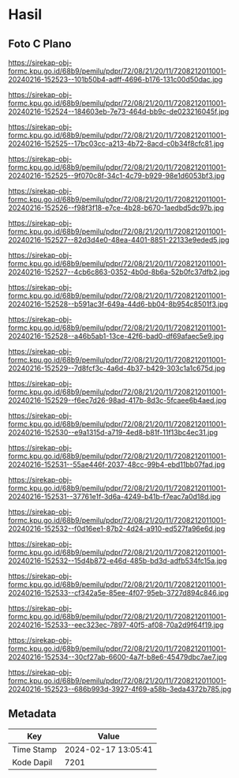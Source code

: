 # Hasil

## Foto C Plano

https://sirekap-obj-formc.kpu.go.id/68b9/pemilu/pdpr/72/08/21/20/11/7208212011001-20240216-152523--101b50b4-adff-4696-b176-131c00d50dac.jpg

https://sirekap-obj-formc.kpu.go.id/68b9/pemilu/pdpr/72/08/21/20/11/7208212011001-20240216-152524--184603eb-7e73-464d-bb9c-de023216045f.jpg

https://sirekap-obj-formc.kpu.go.id/68b9/pemilu/pdpr/72/08/21/20/11/7208212011001-20240216-152525--17bc03cc-a213-4b72-8acd-c0b34f8cfc81.jpg

https://sirekap-obj-formc.kpu.go.id/68b9/pemilu/pdpr/72/08/21/20/11/7208212011001-20240216-152525--9f070c8f-34c1-4c79-b929-98e1d6053bf3.jpg

https://sirekap-obj-formc.kpu.go.id/68b9/pemilu/pdpr/72/08/21/20/11/7208212011001-20240216-152526--f98f3f18-e7ce-4b28-b670-1aedbd5dc97b.jpg

https://sirekap-obj-formc.kpu.go.id/68b9/pemilu/pdpr/72/08/21/20/11/7208212011001-20240216-152527--82d3d4e0-48ea-4401-8851-22133e9eded5.jpg

https://sirekap-obj-formc.kpu.go.id/68b9/pemilu/pdpr/72/08/21/20/11/7208212011001-20240216-152527--4cb6c863-0352-4b0d-8b6a-52b0fc37dfb2.jpg

https://sirekap-obj-formc.kpu.go.id/68b9/pemilu/pdpr/72/08/21/20/11/7208212011001-20240216-152528--b591ac3f-649a-44d6-bb04-8b954c8501f3.jpg

https://sirekap-obj-formc.kpu.go.id/68b9/pemilu/pdpr/72/08/21/20/11/7208212011001-20240216-152528--a46b5ab1-13ce-42f6-bad0-df69afaec5e9.jpg

https://sirekap-obj-formc.kpu.go.id/68b9/pemilu/pdpr/72/08/21/20/11/7208212011001-20240216-152529--7d8fcf3c-4a6d-4b37-b429-303c1a1c675d.jpg

https://sirekap-obj-formc.kpu.go.id/68b9/pemilu/pdpr/72/08/21/20/11/7208212011001-20240216-152529--f6ec7d26-98ad-417b-8d3c-5fcaee6b4aed.jpg

https://sirekap-obj-formc.kpu.go.id/68b9/pemilu/pdpr/72/08/21/20/11/7208212011001-20240216-152530--e9a1315d-a719-4ed8-b81f-11f13bc4ec31.jpg

https://sirekap-obj-formc.kpu.go.id/68b9/pemilu/pdpr/72/08/21/20/11/7208212011001-20240216-152531--55ae446f-2037-48cc-99b4-ebd11bb07fad.jpg

https://sirekap-obj-formc.kpu.go.id/68b9/pemilu/pdpr/72/08/21/20/11/7208212011001-20240216-152531--37761e1f-3d6a-4249-b41b-f7eac7a0d18d.jpg

https://sirekap-obj-formc.kpu.go.id/68b9/pemilu/pdpr/72/08/21/20/11/7208212011001-20240216-152532--f0d16ee1-87b2-4d24-a910-ed527fa96e6d.jpg

https://sirekap-obj-formc.kpu.go.id/68b9/pemilu/pdpr/72/08/21/20/11/7208212011001-20240216-152532--15d4b872-e46d-485b-bd3d-adfb534fc15a.jpg

https://sirekap-obj-formc.kpu.go.id/68b9/pemilu/pdpr/72/08/21/20/11/7208212011001-20240216-152533--cf342a5e-85ee-4f07-95eb-3727d894c846.jpg

https://sirekap-obj-formc.kpu.go.id/68b9/pemilu/pdpr/72/08/21/20/11/7208212011001-20240216-152533--eec323ec-7897-40f5-af08-70a2d9f64f19.jpg

https://sirekap-obj-formc.kpu.go.id/68b9/pemilu/pdpr/72/08/21/20/11/7208212011001-20240216-152534--30cf27ab-6600-4a7f-b8e6-45479dbc7ae7.jpg

https://sirekap-obj-formc.kpu.go.id/68b9/pemilu/pdpr/72/08/21/20/11/7208212011001-20240216-152523--686b993d-3927-4f69-a58b-3eda4372b785.jpg


## Metadata

| Key        | Value               |
| ---------- | ------------------- |
| Time Stamp | 2024-02-17 13:05:41 |
| Kode Dapil | 7201                |



